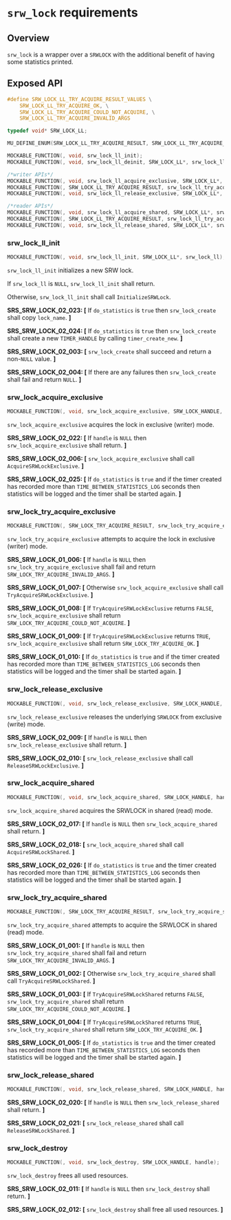 # `srw_lock` requirements

## Overview

`srw_lock` is a wrapper over a `SRWLOCK` with the additional benefit of having some statistics printed.

## Exposed API

```c
#define SRW_LOCK_LL_TRY_ACQUIRE_RESULT_VALUES \
    SRW_LOCK_LL_TRY_ACQUIRE_OK, \
    SRW_LOCK_LL_TRY_ACQUIRE_COULD_NOT_ACQUIRE, \
    SRW_LOCK_LL_TRY_ACQUIRE_INVALID_ARGS

typedef void* SRW_LOCK_LL;

MU_DEFINE_ENUM(SRW_LOCK_LL_TRY_ACQUIRE_RESULT, SRW_LOCK_LL_TRY_ACQUIRE_RESULT_VALUES)

MOCKABLE_FUNCTION(, void, srw_lock_ll_init);
MOCKABLE_FUNCTION(, void, srw_lock_ll_deinit, SRW_LOCK_LL*, srw_lock_ll);

/*writer APIs*/
MOCKABLE_FUNCTION(, void, srw_lock_ll_acquire_exclusive, SRW_LOCK_LL*, handle);
MOCKABLE_FUNCTION(, SRW_LOCK_LL_TRY_ACQUIRE_RESULT, srw_lock_ll_try_acquire_exclusive, SRW_LOCK_LL*, srw_lock_ll);
MOCKABLE_FUNCTION(, void, srw_lock_ll_release_exclusive, SRW_LOCK_LL*, srw_lock_ll);

/*reader APIs*/
MOCKABLE_FUNCTION(, void, srw_lock_ll_acquire_shared, SRW_LOCK_LL*, srw_lock_ll);
MOCKABLE_FUNCTION(, SRW_LOCK_LL_TRY_ACQUIRE_RESULT, srw_lock_ll_try_acquire_shared, SRW_LOCK_LL*, srw_lock_ll);
MOCKABLE_FUNCTION(, void, srw_lock_ll_release_shared, SRW_LOCK_LL*, srw_lock_ll);
```

### srw_lock_ll_init
```c
MOCKABLE_FUNCTION(, void, srw_lock_ll_init, SRW_LOCK_LL*, srw_lock_ll);
```

`srw_lock_ll_init` initializes a new SRW lock.

If `srw_lock_ll` is `NULL`, `srw_lock_ll_init` shall return.

Otherwise, `srw_lock_ll_init` shall call `InitializeSRWLock`.

**SRS_SRW_LOCK_02_023: [** If `do_statistics` is `true` then `srw_lock_create` shall copy `lock_name`.  **]**

**SRS_SRW_LOCK_02_024: [** If `do_statistics` is `true` then `srw_lock_create` shall create a new `TIMER_HANDLE` by calling `timer_create_new`. **]**

**SRS_SRW_LOCK_02_003: [** `srw_lock_create` shall succeed and return a non-`NULL` value. **]**

**SRS_SRW_LOCK_02_004: [** If there are any failures then `srw_lock_create` shall fail and return `NULL`. **]**

### srw_lock_acquire_exclusive
```c
MOCKABLE_FUNCTION(, void, srw_lock_acquire_exclusive, SRW_LOCK_HANDLE, handle);
```

`srw_lock_acquire_exclusive` acquires the lock in exclusive (writer) mode.

**SRS_SRW_LOCK_02_022: [** If `handle` is `NULL` then `srw_lock_acquire_exclusive` shall return. **]**

**SRS_SRW_LOCK_02_006: [** `srw_lock_acquire_exclusive` shall call `AcquireSRWLockExclusive`. **]**

**SRS_SRW_LOCK_02_025: [** If `do_statistics` is `true` and if the timer created has recorded more than `TIME_BETWEEN_STATISTICS_LOG` seconds then statistics will be logged and the timer shall be started again. **]**

### srw_lock_try_acquire_exclusive
```c
MOCKABLE_FUNCTION(, SRW_LOCK_TRY_ACQUIRE_RESULT, srw_lock_try_acquire_exclusive, SRW_LOCK_HANDLE, handle);
```

`srw_lock_try_acquire_exclusive` attempts to acquire the lock in exclusive (writer) mode.

**SRS_SRW_LOCK_01_006: [** If `handle` is `NULL` then `srw_lock_try_acquire_exclusive` shall fail and return `SRW_LOCK_TRY_ACQUIRE_INVALID_ARGS`. **]**

**SRS_SRW_LOCK_01_007: [** Otherwise `srw_lock_acquire_exclusive` shall call `TryAcquireSRWLockExclusive`. **]**

**SRS_SRW_LOCK_01_008: [** If `TryAcquireSRWLockExclusive` returns `FALSE`, `srw_lock_acquire_exclusive` shall return `SRW_LOCK_TRY_ACQUIRE_COULD_NOT_ACQUIRE`. **]**

**SRS_SRW_LOCK_01_009: [** If `TryAcquireSRWLockExclusive` returns `TRUE`, `srw_lock_acquire_exclusive` shall return `SRW_LOCK_TRY_ACQUIRE_OK`. **]**

**SRS_SRW_LOCK_01_010: [** If `do_statistics` is `true` and if the timer created has recorded more than `TIME_BETWEEN_STATISTICS_LOG` seconds then statistics will be logged and the timer shall be started again. **]**

### srw_lock_release_exclusive
```c
MOCKABLE_FUNCTION(, void, srw_lock_release_exclusive, SRW_LOCK_HANDLE, handle);
```

`srw_lock_release_exclusive` releases the underlying `SRWLOCK` from exclusive (write) mode.

**SRS_SRW_LOCK_02_009: [** If `handle` is `NULL` then `srw_lock_release_exclusive` shall return. **]**

**SRS_SRW_LOCK_02_010: [** `srw_lock_release_exclusive` shall call `ReleaseSRWLockExclusive`. **]**


### srw_lock_acquire_shared
```c
MOCKABLE_FUNCTION(, void, srw_lock_acquire_shared, SRW_LOCK_HANDLE, handle);
```

`srw_lock_acquire_shared` acquires the SRWLOCK in shared (read) mode.

**SRS_SRW_LOCK_02_017: [** If `handle` is `NULL` then `srw_lock_acquire_shared` shall return. **]**

**SRS_SRW_LOCK_02_018: [** `srw_lock_acquire_shared` shall call `AcquireSRWLockShared`. **]**

**SRS_SRW_LOCK_02_026: [** If `do_statistics` is `true` and the timer created has recorded more than `TIME_BETWEEN_STATISTICS_LOG` seconds then statistics will be logged and the timer shall be started again. **]**

### srw_lock_try_acquire_shared
```c
MOCKABLE_FUNCTION(, SRW_LOCK_TRY_ACQUIRE_RESULT, srw_lock_try_acquire_shared, SRW_LOCK_HANDLE, handle);
```

`srw_lock_try_acquire_shared` attempts to acquire the SRWLOCK in shared (read) mode.

**SRS_SRW_LOCK_01_001: [** If `handle` is `NULL` then `srw_lock_try_acquire_shared` shall fail and return `SRW_LOCK_TRY_ACQUIRE_INVALID_ARGS`. **]**

**SRS_SRW_LOCK_01_002: [** Otherwise `srw_lock_try_acquire_shared` shall call `TryAcquireSRWLockShared`. **]**

**SRS_SRW_LOCK_01_003: [** If `TryAcquireSRWLockShared` returns `FALSE`, `srw_lock_try_acquire_shared` shall return `SRW_LOCK_TRY_ACQUIRE_COULD_NOT_ACQUIRE`. **]**

**SRS_SRW_LOCK_01_004: [** If `TryAcquireSRWLockShared` returns `TRUE`, `srw_lock_try_acquire_shared` shall return `SRW_LOCK_TRY_ACQUIRE_OK`. **]**

**SRS_SRW_LOCK_01_005: [** If `do_statistics` is `true` and the timer created has recorded more than `TIME_BETWEEN_STATISTICS_LOG` seconds then statistics will be logged and the timer shall be started again. **]**


### srw_lock_release_shared
```c
MOCKABLE_FUNCTION(, void, srw_lock_release_shared, SRW_LOCK_HANDLE, handle);
```

**SRS_SRW_LOCK_02_020: [** If `handle` is `NULL` then `srw_lock_release_shared` shall return. **]**

**SRS_SRW_LOCK_02_021: [** `srw_lock_release_shared` shall call `ReleaseSRWLockShared`. **]**


### srw_lock_destroy
```c
MOCKABLE_FUNCTION(, void, srw_lock_destroy, SRW_LOCK_HANDLE, handle);
```

`srw_lock_destroy` frees all used resources.

**SRS_SRW_LOCK_02_011: [** If `handle` is `NULL` then `srw_lock_destroy` shall return. **]**

**SRS_SRW_LOCK_02_012: [** `srw_lock_destroy` shall free all used resources. **]**


